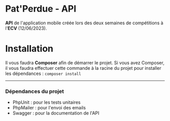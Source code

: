 # Pat'Perdue - API

**API** de l'application mobile créée lors des deux semaines de compétitions à l'**ECV** (12/06/2023).

# Installation

Il vous faudra **Composer** afin de démarrer le projet.
Si vous avez Composer, il vous faudra effectuer cette commande à la racine du projet pour installer les dépendances : `composer install`

---
### Dépendances du projet
- PhpUnit : pour les tests unitaires
- PhpMailer : pour l'envoi des emails
-  Swagger : pour la documentation de l'API 